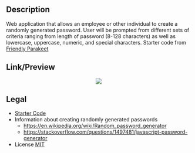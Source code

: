 ## Description
Web application that allows an employee or other individual to create a randomly generated password.  User will be prompted from different sets of criteria ranging from length of password (8-128 characters) as well as lowercase, uppercase, numeric, and special characters. Starter code from [Friendly Parakeet](https://github.com/coding-boot-camp/friendly-parakeet)

## Link/Preview

<p align="center">
  <a href="https://shindekokoro.github.io/module03-Password-Generator/ "><img src="https://raw.githubusercontent.com/shindekokoro/module03-Password-Generator/main/03-password.jpeg"></a>
</p>


## Legal
- [Starter Code](https://github.com/coding-boot-camp/friendly-parakeet)
- Information about creating randomly generated passwords
    - https://en.wikipedia.org/wiki/Random_password_generator
    - https://stackoverflow.com/questions/1497481/javascript-password-generator
- License [MIT](LICENSE)